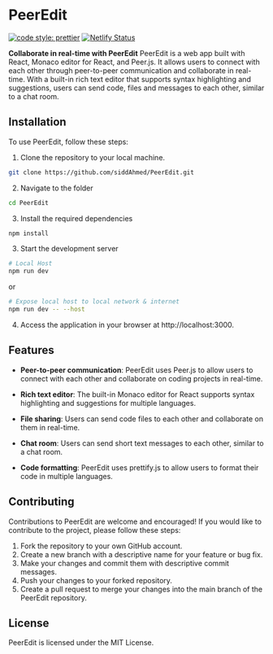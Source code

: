 # PeerEdit 

[![code style: prettier](https://img.shields.io/badge/code_style-prettier-ff69b4.svg?style=flat-square)](https://github.com/prettier/prettier) [![Netlify Status](https://api.netlify.com/api/v1/badges/3d025355-529b-4828-ad47-060dd1d69900/deploy-status)](https://app.netlify.com/sites/peeredit/deploys)

**Collaborate in real-time with PeerEdit** 
PeerEdit is a web app built with React, Monaco editor for React, and Peer.js. It allows users to connect with each other through peer-to-peer communication and collaborate in real-time. With a built-in rich text editor that supports syntax highlighting and suggestions, users can send code, files and messages to each other, similar to a chat room.

## Installation
To use PeerEdit, follow these steps:

1. Clone the repository to your local machine.
```bash
git clone https://github.com/siddAhmed/PeerEdit.git
```
2. Navigate to the folder 
```bash
cd PeerEdit
```
3. Install the required dependencies
```bash
npm install
```
3. Start the development server
```bash
# Local Host
npm run dev
```
or

```bash
# Expose local host to local network & internet
npm run dev -- --host
```
4. Access the application in your browser at http://localhost:3000.

## Features
- **Peer-to-peer communication**: PeerEdit uses Peer.js to allow users to connect with each other and collaborate on coding projects in real-time.

- **Rich text editor**: The built-in Monaco editor for React supports syntax highlighting and suggestions for multiple languages.

- **File sharing**: Users can send code files to each other and collaborate on them in real-time.

- **Chat room**: Users can send short text messages to each other, similar to a chat room.

- **Code formatting**: PeerEdit uses prettify.js to allow users to format their code in multiple languages.

## Contributing
Contributions to PeerEdit are welcome and encouraged! If you would like to contribute to the project, please follow these steps:

1. Fork the repository to your own GitHub account.
2. Create a new branch with a descriptive name for your feature or bug fix.
3. Make your changes and commit them with descriptive commit messages.
4. Push your changes to your forked repository.
5. Create a pull request to merge your changes into the main branch of the PeerEdit repository.

## License
PeerEdit is licensed under the MIT License. 